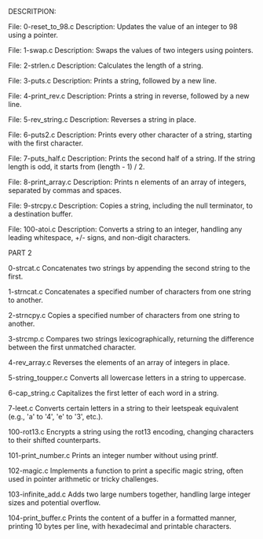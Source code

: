 DESCRITPION:

File: 0-reset_to_98.c
Description: Updates the value of an integer to 98 using a pointer.

File: 1-swap.c
Description: Swaps the values of two integers using pointers.

File: 2-strlen.c
Description: Calculates the length of a string.

File: 3-puts.c
Description: Prints a string, followed by a new line.

File: 4-print_rev.c
Description: Prints a string in reverse, followed by a new line.

File: 5-rev_string.c
Description: Reverses a string in place.

File: 6-puts2.c
Description: Prints every other character of a string, starting with the first character.

File: 7-puts_half.c
Description: Prints the second half of a string. If the string length is odd, it starts from (length - 1) / 2.

File: 8-print_array.c
Description: Prints n elements of an array of integers, separated by commas and spaces.

File: 9-strcpy.c
Description: Copies a string, including the null terminator, to a destination buffer.

File: 100-atoi.c
Description: Converts a string to an integer, handling any leading whitespace, +/- signs, and non-digit characters.


PART 2


0-strcat.c
Concatenates two strings by appending the second string to the first.

1-strncat.c
Concatenates a specified number of characters from one string to another.

2-strncpy.c
Copies a specified number of characters from one string to another.

3-strcmp.c
Compares two strings lexicographically, returning the difference between the first unmatched character.

4-rev_array.c
Reverses the elements of an array of integers in place.

5-string_toupper.c
Converts all lowercase letters in a string to uppercase.

6-cap_string.c
Capitalizes the first letter of each word in a string.

7-leet.c
Converts certain letters in a string to their leetspeak equivalent (e.g., 'a' to '4', 'e' to '3', etc.).

100-rot13.c
Encrypts a string using the rot13 encoding, changing characters to their shifted counterparts.

101-print_number.c
Prints an integer number without using printf.

102-magic.c
Implements a function to print a specific magic string, often used in pointer arithmetic or tricky challenges.

103-infinite_add.c
Adds two large numbers together, handling large integer sizes and potential overflow.

104-print_buffer.c
Prints the content of a buffer in a formatted manner, printing 10 bytes per line, with hexadecimal and printable characters.








